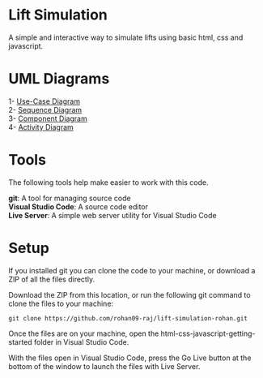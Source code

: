 # Lift Simulation
A simple and interactive way to simulate lifts using basic html, css and javascript.

# UML Diagrams
1- [Use-Case Diagram](https://app.creately.com/diagram/AgWzOmtfZ63/view) <br />
2- [Sequence Diagram](https://lucid.app/lucidchart/b00895bf-c430-457f-9119-6d53a580c9b4/edit?invitationId=inv_b41106a8-4aa3-4693-bcbb-13291067d332) <br />
3- [Component Diagram](https://lucid.app/lucidchart/38ff7c5c-c22d-48d7-8f00-401af803b426/edit?invitationId=inv_deff37ed-e3e8-43bf-90e2-e0af782c025c) <br />
4- [Activity Diagram]() <br />


# Tools
The following tools help make easier to work with this code.

**git**: A tool for managing source code <br />
**Visual Studio Code**: A source code editor <br />
**Live Server**: A simple web server utility for Visual Studio Code <br />

# Setup
If you installed git you can clone the code to your machine, or download a ZIP of all the files directly.

Download the ZIP from this location, or run the following git command to clone the files to your machine:
```
git clone https://github.com/rohan09-raj/lift-simulation-rohan.git
```
Once the files are on your machine, open the html-css-javascript-getting-started folder in Visual Studio Code.

With the files open in Visual Studio Code, press the Go Live button at the bottom of the window to launch the files with Live Server.
